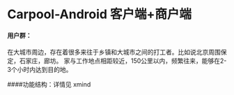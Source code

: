 # Carpool-Android 客户端+商户端

#### 用户群：
在大城市周边，存在着很多来往于乡镇和大城市之间的打工者。比如说北京周围保定，石家庄，廊坊。
家与工作地点相距较近，150公里以内，频繁往来，能够在2-3个小时内达到目的地。

####功能结构：详情见 xmind
